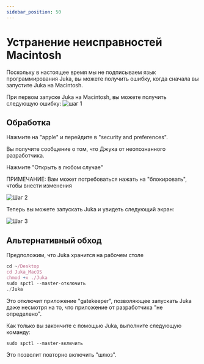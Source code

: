 ```yaml
---
sidebar_position: 50
---
```


# Устранение неисправностей Macintosh

Поскольку в настоящее время мы не подписываем язык программирования Juka, вы можете получить ошибку, когда сначала вы запустите Juka на Macintosh.

При первом запуске Juka на Macintosh, вы можете получить следующую ошибку: ![шаг 1](/img/macintosh/cannotbeopened.png)


## Обработка

Нажмите на "apple" и перейдите в "security and preferences".

Вы получите сообщение о том, что Джука от неопознанного разработчика.

Нажмите "Открыть в любом случае"

ПРИМЕЧАНИЕ: Вам может потребоваться нажать на "блокировать", чтобы внести изменения

![Шаг 2](/img/macintosh/openanyway.png)


Теперь вы можете запускать Juka и увидеть следующий экран:

![Шаг 3](/img/macintosh/final.png)

## Альтернативный обход

Предположим, что Juka хранится на рабочем столе
```jsx
cd ~/Desktop
cd Juka_MacOS
chmod +x ./Juka
sudo spctl --master-отключить
./Juka
```

Это отключит приложение "gatekeeper", позволяющее запускать Juka даже несмотря на то, что приложение от разработчика "не определено".

Как только вы закончите с помощью Juka, выполните следующую команду:

```jsx
sudo spctl --master-включить
```
Это позволит повторно включить "шлюз".


